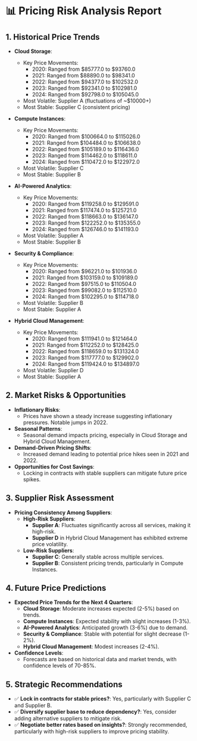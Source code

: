 # 📊 Pricing Risk Analysis Report

## **1. Historical Price Trends**
- **Cloud Storage**:
  - Key Price Movements:
    - 2020: Ranged from $85777.0 to $93760.0
    - 2021: Ranged from $88890.0 to $98341.0
    - 2022: Ranged from $94377.0 to $102532.0
    - 2023: Ranged from $92341.0 to $102981.0
    - 2024: Ranged from $92798.0 to $105045.0
  - Most Volatile: Supplier A (fluctuations of ~$10000+)
  - Most Stable: Supplier C (consistent pricing)

- **Compute Instances**:
  - Key Price Movements:
    - 2020: Ranged from $100664.0 to $115026.0
    - 2021: Ranged from $104484.0 to $106638.0
    - 2022: Ranged from $105189.0 to $116436.0
    - 2023: Ranged from $114462.0 to $118611.0
    - 2024: Ranged from $110472.0 to $122972.0
  - Most Volatile: Supplier C
  - Most Stable: Supplier B

- **AI-Powered Analytics**:
  - Key Price Movements:
    - 2020: Ranged from $119258.0 to $129591.0
    - 2021: Ranged from $117474.0 to $125721.0
    - 2022: Ranged from $118663.0 to $136147.0
    - 2023: Ranged from $122252.0 to $135355.0
    - 2024: Ranged from $126746.0 to $141193.0
  - Most Volatile: Supplier A
  - Most Stable: Supplier B

- **Security & Compliance**:
  - Key Price Movements:
    - 2020: Ranged from $96221.0 to $101936.0
    - 2021: Ranged from $103159.0 to $109189.0
    - 2022: Ranged from $97515.0 to $110504.0
    - 2023: Ranged from $99082.0 to $112510.0
    - 2024: Ranged from $102295.0 to $114718.0
  - Most Volatile: Supplier B
  - Most Stable: Supplier A

- **Hybrid Cloud Management**:
  - Key Price Movements:
    - 2020: Ranged from $111941.0 to $121464.0
    - 2021: Ranged from $112252.0 to $128425.0
    - 2022: Ranged from $118659.0 to $131324.0
    - 2023: Ranged from $117777.0 to $129902.0
    - 2024: Ranged from $119424.0 to $134897.0
  - Most Volatile: Supplier D
  - Most Stable: Supplier A

## **2. Market Risks & Opportunities**
- **Inflationary Risks**: 
  - Prices have shown a steady increase suggesting inflationary pressures. Notable jumps in 2022.
- **Seasonal Patterns**: 
  - Seasonal demand impacts pricing, especially in Cloud Storage and Hybrid Cloud Management.
- **Demand-Driven Pricing Shifts**: 
  - Increased demand leading to potential price hikes seen in 2021 and 2022.
- **Opportunities for Cost Savings**: 
  - Locking in contracts with stable suppliers can mitigate future price spikes.

## **3. Supplier Risk Assessment**
- **Pricing Consistency Among Suppliers**:
  - **High-Risk Suppliers**: 
    - **Supplier A**: Fluctuates significantly across all services, making it high-risk.
    - **Supplier D** in Hybrid Cloud Management has exhibited extreme price volatility.
  - **Low-Risk Suppliers**:
    - **Supplier C**: Generally stable across multiple services.
    - **Supplier B**: Consistent pricing trends, particularly in Compute Instances.

## **4. Future Price Predictions**
- **Expected Price Trends for the Next 4 Quarters**:
  - **Cloud Storage**: Moderate increases expected (2-5%) based on trends.
  - **Compute Instances**: Expected stability with slight increases (1-3%).
  - **AI-Powered Analytics**: Anticipated growth (3-6%) due to demand.
  - **Security & Compliance**: Stable with potential for slight decrease (1-2%).
  - **Hybrid Cloud Management**: Modest increases (2-4%).
- **Confidence Levels**: 
  - Forecasts are based on historical data and market trends, with confidence levels of 70-85%.

## **5. Strategic Recommendations**
- ✅ **Lock in contracts for stable prices?**: Yes, particularly with Supplier C and Supplier B.
- ✅ **Diversify supplier base to reduce dependency?**: Yes, consider adding alternative suppliers to mitigate risk.
- ✅ **Negotiate better rates based on insights?**: Strongly recommended, particularly with high-risk suppliers to improve pricing stability.
```